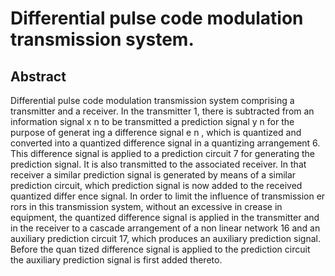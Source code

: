 # Differential pulse code modulation transmission system.

## Abstract
Differential pulse code modulation transmission system comprising a transmitter and a receiver. In the transmitter 1, there is subtracted from an information signal x n to be transmitted a prediction signal y n for the purpose of generat ing a difference signal e n , which is quantized and converted into a quantized difference signal in a quantizing arrangement 6. This difference signal is applied to a prediction circuit 7 for generating the prediction signal. It is also transmitted to the associated receiver. In that receiver a similar prediction signal is generated by means of a similar prediction circuit, which prediction signal is now added to the received quantized differ ence signal. In order to limit the influence of transmission er rors in this transmission system, without an excessive in crease in equipment, the quantized difference signal is applied in the transmitter and in the receiver to a cascade arrangement of a non linear network 16 and an auxiliary prediction circuit 17, which produces an auxiliary prediction signal. Before the quan tized difference signal is applied to the prediction circuit the auxiliary prediction signal is first added thereto.